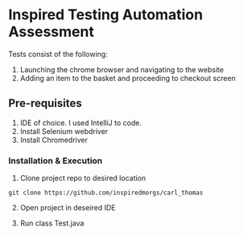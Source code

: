 # Inspired Testing Automation Assessment

Tests consist of the following:
1.  Launching the chrome browser and navigating to the website
2.  Adding an item to the basket and proceeding to checkout screen

## Pre-requisites

1. IDE of choice. I used IntelliJ to code.
2. Install Selenium webdriver
3. Install Chromedriver

### Installation & Execution 

1. Clone project repo to desired location

```
git clone https://github.com/inspiredmorgs/carl_thomas
```
2. Open project in deseired IDE

3. Run class Test.java

